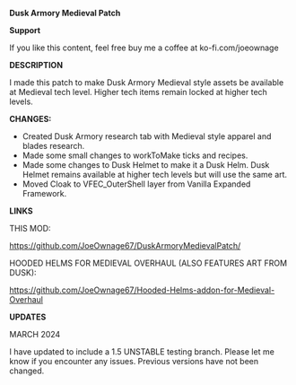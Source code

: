 **Dusk Armory Medieval Patch**

**Support**

If you like this content, feel free buy me a coffee at ko-fi.com/joeownage 

**DESCRIPTION**

I made this patch to make Dusk Armory Medieval style assets be available at Medieval tech level.  Higher tech items remain locked at higher tech levels.

**CHANGES:**
- Created Dusk Armory research tab with Medieval style apparel and blades research.
- Made some small changes to workToMake ticks and recipes.
- Made some changes to Dusk Helmet to make it a Dusk Helm. Dusk Helmet remains available at higher tech levels but will use the same art.
- Moved Cloak to VFEC_OuterShell layer from Vanilla Expanded Framework.

**LINKS**

THIS MOD:

https://github.com/JoeOwnage67/DuskArmoryMedievalPatch/

HOODED HELMS FOR MEDIEVAL OVERHAUL (ALSO FEATURES ART FROM DUSK):

https://github.com/JoeOwnage67/Hooded-Helms-addon-for-Medieval-Overhaul

**UPDATES**

MARCH 2024

I have updated to include a 1.5 UNSTABLE testing branch. Please let me know if you encounter any issues. Previous versions have not been changed.
